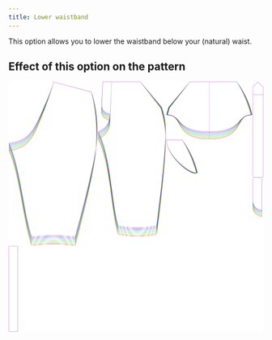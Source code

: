 ```yaml
---
title: Lower waistband
---
```


This option allows you to lower the waistband below your (natural) waist.

## Effect of this option on the pattern

![This image shows the effect of this option by superimposing several variants that have a different value for this option](cornelius_waistbandbelowwaist_sample.svg "Effect of this option on the pattern")
